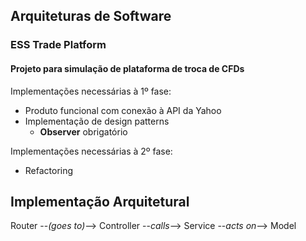 ## Arquiteturas de Software

### ESS Trade Platform

#### Projeto para simulação de plataforma de troca de CFDs

Implementações necessárias à 1º fase: 
- Produto funcional com conexão à API da Yahoo
- Implementação de design patterns
  - **Observer** obrigatório

Implementações necessárias à 2º fase:
- Refactoring

## Implementação Arquitetural

Router --*(goes to)*--> Controller --*calls*--> Service --*acts on*--> Model   